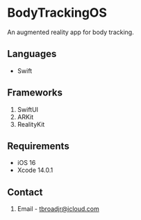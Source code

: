 # BodyTrackingOS
An augmented reality app for body tracking.

## Languages 
  - Swift
  
## Frameworks
1. SwiftUI
2. ARKit
3. RealityKit

## Requirements
- iOS 16
- Xcode 14.0.1

## Contact
1. Email - tbroadjr@icloud.com
